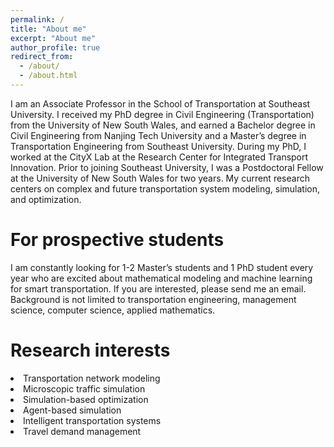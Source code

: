 ```yaml
---
permalink: /
title: "About me"
excerpt: "About me"
author_profile: true
redirect_from: 
  - /about/
  - /about.html
---
```


I am an Associate Professor in the School of Transportation at Southeast University. I received my PhD degree in Civil Engineering (Transportation) from the University of New South Wales, and earned a Bachelor degree in Civil Engineering from Nanjing Tech University and a Master’s degree in Transportation Engineering from Southeast University. During my PhD, I worked at the CityX Lab at the Research Center for Integrated Transport Innovation. Prior to joining Southeast University, I was a Postdoctoral Fellow at the University of New South Wales for two years. My current research centers on complex and future transportation system modeling, simulation, and optimization.

For prospective students
======
I am constantly looking for 1-2 Master’s students and 1 PhD student every year who are excited about mathematical modeling and machine learning for smart transportation. If you are interested, please send me an email. Background is not limited to transportation engineering, management science, computer science, applied mathematics.

Research interests
======
<li> Transportation network modeling </li> 
<li> Microscopic traffic simulation </li>
<li> Simulation-based optimization </li>
<li> Agent-based simulation </li>
<li> Intelligent transportation systems </li>
<li> Travel demand management </li>
